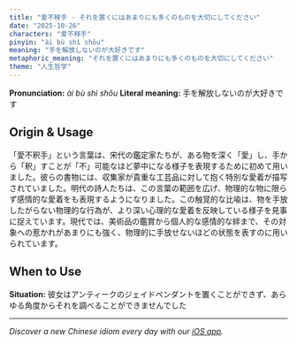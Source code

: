 ```yaml
---
title: "爱不释手 - それを置くにはあまりにも多くのものを大切にしてください"
date: "2025-10-26"
characters: "爱不释手"
pinyin: "ài bù shì shǒu"
meaning: "手を解放しないのが大好きです"
metaphoric_meaning: "それを置くにはあまりにも多くのものを大切にしてください"
theme: "人生哲学"
---
```


**Pronunciation:** *ài bù shì shǒu*
**Literal meaning:** 手を解放しないのが大好きです

## Origin & Usage

「愛不釈手」という言葉は、宋代の鑑定家たちが、ある物を深く「愛」し、手から「釈」すことが「不」可能なほど夢中になる様子を表現するために初めて用いました。彼らの書物には、収集家が貴重な工芸品に対して抱く特別な愛着が描写されていました。明代の詩人たちは、この言葉の範囲を広げ、物理的な物に限らず感情的な愛着をも表現するようになりました。この触覚的な比喩は、物を手放したがらない物理的な行為が、より深い心理的な愛着を反映している様子を見事に捉えています。現代では、美術品の鑑賞から個人的な感情的な絆まで、その対象への惹かれがあまりにも強く、物理的に手放せないほどの状態を表すのに用いられています。

## When to Use

**Situation:** 彼女はアンティークのジェイドペンダントを置くことができず、あらゆる角度からそれを調べることができませんでした

---

*Discover a new Chinese idiom every day with our [iOS app](https://apps.apple.com/us/app/daily-chinese-idioms/id6740611324).*
